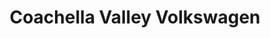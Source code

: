 ---
title: "Coachella Valley Volkswagen"
url: /indio/coachella-valley-volkswagen/
shop: Autohaus
---